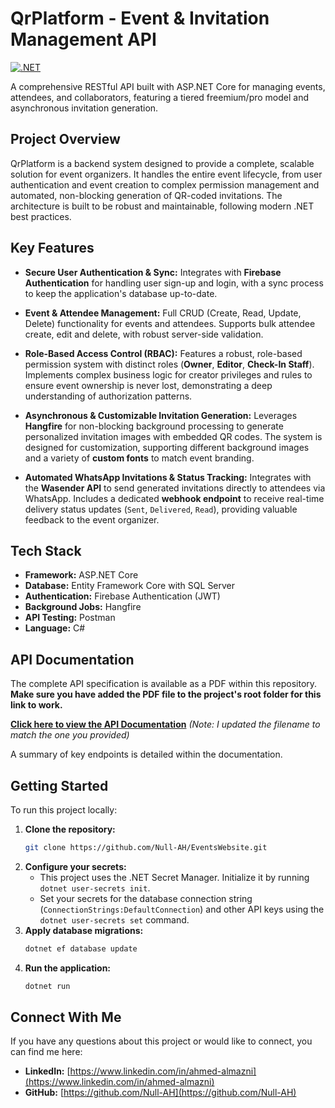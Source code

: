 # QrPlatform - Event & Invitation Management API

[![.NET](https://img.shields.io/badge/.NET-8.0-blueviolet)](https://dotnet.microsoft.com/)

A comprehensive RESTful API built with ASP.NET Core for managing events, attendees, and collaborators, featuring a tiered freemium/pro model and asynchronous invitation generation.

## Project Overview

QrPlatform is a backend system designed to provide a complete, scalable solution for event organizers. It handles the entire event lifecycle, from user authentication and event creation to complex permission management and automated, non-blocking generation of QR-coded invitations. The architecture is built to be robust and maintainable, following modern .NET best practices.

## Key Features

*   **Secure User Authentication & Sync:**  Integrates with **Firebase Authentication** for handling user sign-up and login, with a sync process to keep the application's database up-to-date.

*   **Event & Attendee Management:** Full CRUD (Create, Read, Update, Delete) functionality for events and attendees. Supports bulk attendee create, edit and delete, with robust server-side validation.

*   **Role-Based Access Control (RBAC):** Features a robust, role-based permission system with distinct roles (**Owner**, **Editor**, **Check-In Staff**). Implements complex business logic for creator privileges and rules to ensure event ownership is never lost, demonstrating a deep understanding of authorization patterns.

*   **Asynchronous & Customizable Invitation Generation:** Leverages **Hangfire** for non-blocking background processing to generate personalized invitation images with embedded QR codes. The system is designed for customization, supporting different background images and a variety of **custom fonts** to match event branding.

*   **Automated WhatsApp Invitations & Status Tracking:** Integrates with the **Wasender API** to send generated invitations directly to attendees via WhatsApp. Includes a dedicated **webhook endpoint** to receive real-time delivery status updates (`Sent`, `Delivered`, `Read`), providing valuable feedback to the event organizer.

## Tech Stack

*   **Framework:** ASP.NET Core
*   **Database:** Entity Framework Core with SQL Server
*   **Authentication:** Firebase Authentication (JWT)
*   **Background Jobs:** Hangfire
*   **API Testing:** Postman
*   **Language:** C#

## API Documentation

The complete API specification is available as a PDF within this repository. **Make sure you have added the PDF file to the project's root folder for this link to work.**

**[Click here to view the API Documentation](./QrPlatform%20API%20Specification%202.0.pdf)**
*(Note: I updated the filename to match the one you provided)*

A summary of key endpoints is detailed within the documentation.

## Getting Started

To run this project locally:

1.  **Clone the repository:**
    ```sh
    git clone https://github.com/Null-AH/EventsWebsite.git
    ```
2.  **Configure your secrets:**
    *   This project uses the .NET Secret Manager. Initialize it by running `dotnet user-secrets init`.
    *   Set your secrets for the database connection string (`ConnectionStrings:DefaultConnection`) and other API keys using the `dotnet user-secrets set` command.
3.  **Apply database migrations:**
    ```sh
    dotnet ef database update
    ```
4.  **Run the application:**
    ```sh
    dotnet run
    ```

## Connect With Me

If you have any questions about this project or would like to connect, you can find me here:

*   **LinkedIn:** [https://www.linkedin.com/in/ahmed-almazni](https://www.linkedin.com/in/ahmed-almazni)
*   **GitHub:** [https://github.com/Null-AH](https://github.com/Null-AH)